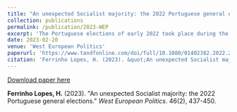 ```yaml
---
title: "An unexpected Socialist majority: the 2022 Portuguese general elections"
collection: publications
permalink: /publication/2023-WEP
excerpt: 'The Portuguese elections of early 2022 took place during the most severe wave of COVID-19 infections in Portugal. Nevertheless, the pandemic was not the most important issue in the campaign. Although opinion polls forecast a narrow election, the Socialists gained their second absolute majority in history. The electoral results marked a breakthrough for the radical right and Liberals. Every other traditional party had its worst electoral night in democratic history. The Christian Democrats and the Greens ended up exiting the parliament. The 2022 general elections saw the Socialists rise to dominance and the end of the Portuguese exceptionalism in keeping the radical right at arm’s length.'
date: 2023-02-20
venue: 'West European Politics'
paperurl: 'https://www.tandfonline.com/doi/full/10.1080/01402382.2022.2070983'
citation: 'Ferrinho Lopes, H. (2023). &quot;An unexpected Socialist majority: the 2022 Portuguese general elections.&quot; <i>West European Politics</i>. 46(2), 437-450.'
---
```


[Download paper here](https://www.tandfonline.com/doi/pdf/10.1080/01402382.2022.2070983?casa_token=LcYisGvvnAgAAAAA:crAT_E-1iAN4OAOFmhm-S3WVaQplB5ayAlIESzTYBNLhh7yegYlg9JL5K7w0uOAvdUJYpASwsS0Lwg)

<b>Ferrinho Lopes, H.</b> (2023). "An unexpected Socialist majority: the 2022 Portuguese general elections." <i>West European Politics</i>. 46(2), 437-450.
